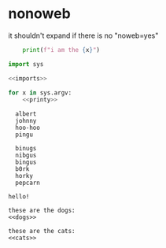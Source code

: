# nonoweb

it shouldn't expand if there is no "noweb=yes"

```python name="printy"
	print(f"i am the {x}")
```

```python name="imports"
import sys
```

```python filename="./actual.py" #!="/usr/bin/env python"
<<imports>>

for x in sys.argv:
	<<printy>>
```


```text name="dogs"
  albert
  johnny
  hoo-hoo
  pingu
```

```text name="cats"
  binugs
  nibgus
  bingus
  b0rk
  horky
  pepcarn
```

```text filename="actual.txt"
hello!

these are the dogs:
<<dogs>>

these are the cats:
<<cats>>
```
